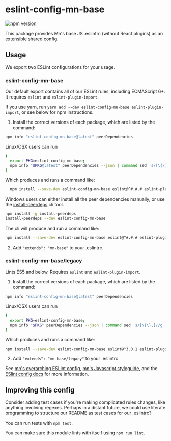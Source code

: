 # eslint-config-mn-base

[![npm version](https://badge.fury.io/js/eslint-config-mn-base.svg)](http://badge.fury.io/js/eslint-config-mn-base)

This package provides Mn's base JS .eslintrc (without React plugins) as an extensible shared config.

## Usage

We export two ESLint configurations for your usage.

### eslint-config-mn-base

Our default export contains all of our ESLint rules, including ECMAScript 6+. It requires `eslint` and `eslint-plugin-import`.

If you use yarn, run `yarn add --dev eslint-config-mn-base eslint-plugin-import`, or see below for npm instructions.

1. Install the correct versions of each package, which are listed by the command:

  ```sh
  npm info "eslint-config-mn-base@latest" peerDependencies
  ```

  Linux/OSX users can run
  ```sh
  (
    export PKG=eslint-config-mn-base;
    npm info "$PKG@latest" peerDependencies --json | command sed 's/[\{\},]//g ; s/: /@/g' | xargs npm install --save-dev "$PKG@latest"
  )
  ```

  Which produces and runs a command like:

  ```sh
    npm install --save-dev eslint-config-mn-base eslint@^#.#.# eslint-plugin-import@^#.#.#
  ```

  Windows users can either install all the peer dependencies manually, or use the [install-peerdeps](https://github.com/nathanhleung/install-peerdeps) cli tool.

  ```sh
  npm install -g install-peerdeps
  install-peerdeps --dev eslint-config-mn-base
  ```

  The cli will produce and run a command like:

  ```sh
  npm install --save-dev eslint-config-mn-base eslint@^#.#.# eslint-plugin-import@^#.#.#
  ```

2. Add `"extends": "mn-base"` to your .eslintrc.

### eslint-config-mn-base/legacy

Lints ES5 and below. Requires `eslint` and `eslint-plugin-import`.

1. Install the correct versions of each package, which are listed by the command:

  ```sh
  npm info "eslint-config-mn-base@latest" peerDependencies
  ```

  Linux/OSX users can run
  ```sh
  (
    export PKG=eslint-config-mn-base;
    npm info "$PKG" peerDependencies --json | command sed 's/[\{\},]//g ; s/: /@/g' | xargs npm install --save-dev "$PKG"
  )
  ```

  Which produces and runs a command like:

  ```sh
  npm install --save-dev eslint-config-mn-base eslint@^3.0.1 eslint-plugin-import@^1.10.3
  ```

2. Add `"extends": "mn-base/legacy"` to your .eslintrc

See [mn's overarching ESLint config](https://npmjs.com/eslint-config-mn), [mn's Javascript styleguide](https://github.com/mn/javascript), and the [ESlint config docs](http://eslint.org/docs/user-guide/configuring#extending-configuration-files) for more information.

## Improving this config

Consider adding test cases if you're making complicated rules changes, like anything involving regexes. Perhaps in a distant future, we could use literate programming to structure our README as test cases for our .eslintrc?

You can run tests with `npm test`.

You can make sure this module lints with itself using `npm run lint`.
